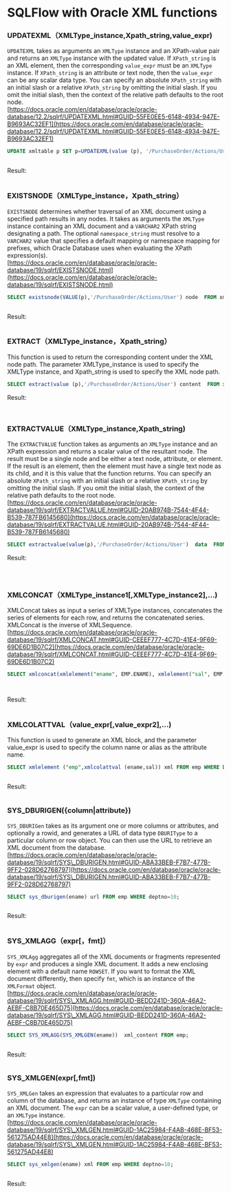 # SQLFlow with Oracle XML functions

### UPDATEXML（XMLType\_instance,Xpath\_string,value\_expr)

`UPDATEXML` takes as arguments an `XMLType` instance and an XPath-value pair and returns an `XMLType` instance with the updated value. If `XPath_string` is an XML element, then the corresponding `value_expr` must be an `XMLType` instance. If `XPath_string` is an attribute or text node, then the `value_expr` can be any scalar data type. You can specify an absolute `XPath_string` with an initial slash or a relative `XPath_string` by omitting the initial slash. If you omit the initial slash, then the context of the relative path defaults to the root node.\
[https://docs.oracle.com/en/database/oracle/oracle-database/12.2/sqlrf/UPDATEXML.html#GUID-55FE0EE5-6148-4934-947E-B9693AC32EF1](https://docs.oracle.com/en/database/oracle/oracle-database/12.2/sqlrf/UPDATEXML.html#GUID-55FE0EE5-6148-4934-947E-B9693AC32EF1)

```sql
UPDATE xmltable p SET p=UPDATEXML(value (p), '/PurchaseOrder/Actions/User/text() ','SCOTT');
```

<figure><img src="../.gitbook/assets/image (17).png" alt=""><figcaption></figcaption></figure>

Result:

<figure><img src="../.gitbook/assets/image (18).png" alt=""><figcaption></figcaption></figure>

### EXISTSNODE（XMLType\_instance，Xpath\_string）

`EXISTSNODE` determines whether traversal of an XML document using a specified path results in any nodes. It takes as arguments the `XMLType` instance containing an XML document and a `VARCHAR2` XPath string designating a path. The optional `namespace_string` must resolve to a `VARCHAR2` value that specifies a default mapping or namespace mapping for prefixes, which Oracle Database uses when evaluating the XPath expression(s).\
[https://docs.oracle.com/en/database/oracle/oracle-database/19/sqlrf/EXISTSNODE.html](https://docs.oracle.com/en/database/oracle/oracle-database/19/sqlrf/EXISTSNODE.html)

```sql
SELECT existsnode(VALUE(p),'/PurchaseOrder/Actions/User') node  FROM xmltable p;
```

<figure><img src="../.gitbook/assets/image (19).png" alt=""><figcaption></figcaption></figure>

Result:

<figure><img src="../.gitbook/assets/image (20).png" alt=""><figcaption></figcaption></figure>

### EXTRACT（XMLType\_instance，Xpath\_string）

This function is used to return the corresponding content under the XML node path. The parameter XMLType\_instance is used to specify the XMLType instance, and Xpath\_string is used to specify the XML node path.

```sql
SELECT extract(value (p),'/PurchaseOrder/Actions/User') content  FROM xmltable p;
```

Result:

<figure><img src="../.gitbook/assets/image (21).png" alt=""><figcaption></figcaption></figure>

<figure><img src="../.gitbook/assets/image (22).png" alt=""><figcaption></figcaption></figure>

### EXTRACTVALUE（XMLType\_instance,Xpath\_string)

The `EXTRACTVALUE` function takes as arguments an `XMLType` instance and an XPath expression and returns a scalar value of the resultant node. The result must be a single node and be either a text node, attribute, or element. If the result is an element, then the element must have a single text node as its child, and it is this value that the function returns. You can specify an absolute `XPath_string` with an initial slash or a relative `XPath_string` by omitting the initial slash. If you omit the initial slash, the context of the relative path defaults to the root node.\
[https://docs.oracle.com/en/database/oracle/oracle-database/19/sqlrf/EXTRACTVALUE.html#GUID-20AB974B-7544-4F44-B539-787FB6145680](https://docs.oracle.com/en/database/oracle/oracle-database/19/sqlrf/EXTRACTVALUE.html#GUID-20AB974B-7544-4F44-B539-787FB6145680)

```sql
SELECT extractvalue(value(p),'/PurchaseOrder/Actions/User')  data  FROM xmltable  p;
```

Result:

<figure><img src="../.gitbook/assets/image (23).png" alt=""><figcaption></figcaption></figure>

<figure><img src="../.gitbook/assets/image (24).png" alt=""><figcaption></figcaption></figure>

<figure><img src="../.gitbook/assets/image (25).png" alt=""><figcaption></figcaption></figure>

### XMLCONCAT（XMLType\_instance1\[,XMLType\_instance2],...)

XMLConcat takes as input a series of XMLType instances, concatenates the series of elements for each row, and returns the concatenated series. XMLConcat is the inverse of XMLSequence.\
[https://docs.oracle.com/en/database/oracle/oracle-database/19/sqlrf/XMLCONCAT.html#GUID-CEEEF777-4C7D-41E4-9F69-69DE6D1B07C2](https://docs.oracle.com/en/database/oracle/oracle-database/19/sqlrf/XMLCONCAT.html#GUID-CEEEF777-4C7D-41E4-9F69-69DE6D1B07C2)

```sql
SELECT xmlconcat(xmlelement("ename", EMP.ENAME), xmlelement("sal", EMP.SAL)) xml FROM EMP WHERE EMP.DEPTNO =10;
```

<figure><img src="../.gitbook/assets/image (29).png" alt=""><figcaption></figcaption></figure>

<figure><img src="../.gitbook/assets/image (8).png" alt=""><figcaption></figcaption></figure>

Result:

<figure><img src="../.gitbook/assets/image (1) (1).png" alt=""><figcaption></figcaption></figure>

### XMLCOLATTVAL（value\_expr\[,value\_expr2],...)

This function is used to generate an XML block, and the parameter value\_expr is used to specify the column name or alias as the attribute name.

```sql
SELECT xmlelement ("emp",xmlcolattval (ename,sal)) xml FROM emp WHERE DEPTNO = 10;
```

<figure><img src="../.gitbook/assets/image.png" alt=""><figcaption></figcaption></figure>

Result:

<figure><img src="../.gitbook/assets/image (1).png" alt=""><figcaption></figcaption></figure>

### SYS\_DBURIGEN({column|attribute})

`SYS_DBURIGen` takes as its argument one or more columns or attributes, and optionally a rowid, and generates a URL of data type `DBURIType` to a particular column or row object. You can then use the URL to retrieve an XML document from the database.\
[https://docs.oracle.com/en/database/oracle/oracle-database/19/sqlrf/SYS\_DBURIGEN.html#GUID-ABA33BEB-F7B7-477B-9FF2-028D62768797](https://docs.oracle.com/en/database/oracle/oracle-database/19/sqlrf/SYS\_DBURIGEN.html#GUID-ABA33BEB-F7B7-477B-9FF2-028D62768797)

```sql
SELECT sys_dburigen(ename) url FROM emp WHERE deptno=10;
```

<figure><img src="../.gitbook/assets/image (2).png" alt=""><figcaption></figcaption></figure>

Result:

<figure><img src="../.gitbook/assets/image (3).png" alt=""><figcaption></figcaption></figure>

### SYS\_XMLAGG（expr\[，fmt]）

`SYS_XMLAgg` aggregates all of the XML documents or fragments represented by `expr` and produces a single XML document. It adds a new enclosing element with a default name `ROWSET`. If you want to format the XML document differently, then specify `fmt`, which is an instance of the `XMLFormat` object.\
[https://docs.oracle.com/en/database/oracle/oracle-database/19/sqlrf/SYS\_XMLAGG.html#GUID-BEDD241D-360A-46A2-AEBF-C8B70E465D75](https://docs.oracle.com/en/database/oracle/oracle-database/19/sqlrf/SYS\_XMLAGG.html#GUID-BEDD241D-360A-46A2-AEBF-C8B70E465D75)

```sql
SELECT SYS_XMLAGG(SYS_XMLGEN(ename))  xml_content FROM emp;
```

<figure><img src="../.gitbook/assets/image (4).png" alt=""><figcaption></figcaption></figure>

Result:

<figure><img src="../.gitbook/assets/image (5).png" alt=""><figcaption></figcaption></figure>

### SYS\_XMLGEN(expr\[,fmt])

`SYS_XMLGen` takes an expression that evaluates to a particular row and column of the database, and returns an instance of type `XMLType` containing an XML document. The `expr` can be a scalar value, a user-defined type, or an `XMLType` instance.\
[https://docs.oracle.com/en/database/oracle/oracle-database/19/sqlrf/SYS\_XMLGEN.html#GUID-1AC25984-F4AB-468E-BF53-561275AD44E8](https://docs.oracle.com/en/database/oracle/oracle-database/19/sqlrf/SYS\_XMLGEN.html#GUID-1AC25984-F4AB-468E-BF53-561275AD44E8)

```sql
SELECT sys_xmlgen(ename) xml FROM emp WHERE deptno=10;
```

<figure><img src="../.gitbook/assets/image (6).png" alt=""><figcaption></figcaption></figure>

Result:

<figure><img src="../.gitbook/assets/image (7).png" alt=""><figcaption></figcaption></figure>
